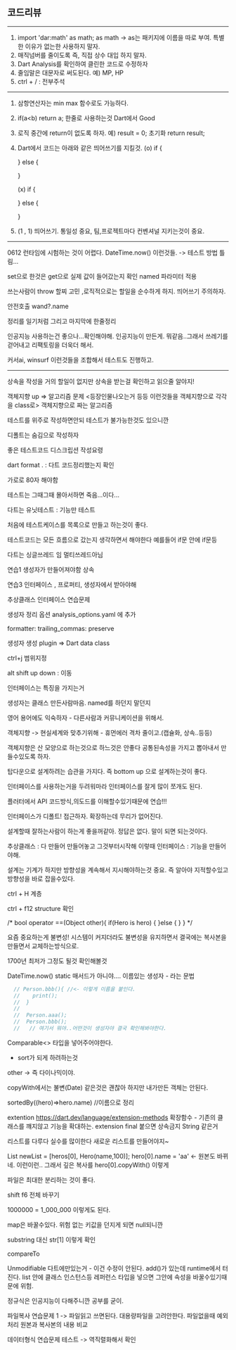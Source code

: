 ## 코드리뷰
---
1. import 'dar:math' as math;
   as math -> as는 패키지에 이름을 따로 부여.
   특별한 이유가 없는한 사용하지 말자.
2. 매직넘버를 줄이도록 즉, 직접 상수 대입 하지 말자.
3. Dart Analysis를 확인하여 클린한 코드로 수정하자
4. 줄임말은 대문자로 써도된다. 예) MP, HP
5. ctrl + / : 전부주석

---
1. 삼항연산자는 min max 함수로도 가능하다.
2. if(a<b) return a; 한줄로 사용하는것 Dart에서 Good
3. 로직 중간에 return이 없도록 하자.
   예) result = 0; 초기화
   return result;
4. Dart에서 코드는 아래와 같은 띄어쓰기를 지킬것.
   (o)
   if {

   } else {

   }

   (x)
   if {

   }
   else {

   }
5. (1 , 1) 띄어쓰기. 통일성 중요, 팀,프로젝트마다 컨벤셔널 지키는것이 중요.
---
0612
런타임에 시험하는 것이 어렵다. DateTime.now() 이런것들. -> 테스트 방법 틀림...

set으로 한것은 get으로 실제 값이 들어갔는지 확인
named 파라미터 적용

쓰는사람이 throw 할찌 고민 ,로직적으로는 할일을 순수하게 하지.
띄어쓰기 주의하자.

안전호출
wand?.name

정리를 일기처럼
그리고 마지막에 한줄정리

인공지능 사용하는건 좋으나...확인해야해.
인공지능이 만든게. 뭐같음..그래서 쓰레기를 걷어내고 리팩토링을 더욱더 해서.

커서ai, winsurf 이런것들을 조합해서 테스트도 진행하고.


---------------

상속을 작성을 거의 할일이 없지만 
상속을 받는걸 확인하고 읽으줄 알야지!

객체지향 up => 알고리즘 문제 <등장인물나오는거 등등 이런것들을 객체지향으로 각각을 class로>
객체지향으로 짜는 알고리즘


테스트를 위주로 작성하면안되
테스트가 불가능한것도 있으니깐


디폴트는 숨김으로 작성하자

좋은 테스트코드 디스크립션 작성요령

dart format . : 다트 코드정리했는지 확인

가로로 80자 해야함

테스트는 그때그때 몰아서하면 죽음...이다...

다트는 유닛테스트 : 기능만 테스트

처음에 테스트케이스를 목록으로 만들고 하는것이 좋다.

테스트코드는 모든 흐름으로 갔는지 생각하면서 해야한다 예를들어 if문 안에 if문등

다트는 싱글쓰레드 임 멀티쓰레드아님

연습1
생성자가 만들어져야함
상속

연습3 인터페이스 , 프로퍼티, 생성자에서 받아야해


추상클래스 인터페이스 연습문제


생성자 정리 옵션
analysis_options.yaml 에 추가

formatter:
trailing_commas: preserve

생성자 생성 plugin => Dart data class

ctrl+j 범위지정

alt shift up down : 이동


인터페이스는 특징을 가지는거

생성자는 클래스 만든사람마음. named를 하던지 말던지

영어 용어에도 익숙하자 - 다른사람과 커뮤니케이션을 위해서. 

객체지향 -> 현실세계와 맞추기위해 - 휴먼에러 격차 줄이고.(캡슐화, 상속..등등)


객체지향은 산 모양으로 하는것으로 하느것은 안좋다
공통된속성을 가지고 뽑아내서 만들수있도록 하자.

탑다운으로 설계하려는 습관을 가지다.
즉 bottom up 으로 설계하는것이 좋다.

인터페이스를 사용하는거을 두려워마라
인터페이스를 잘게 많이 쪼개도 된다.

플러터에서 API 코드방식,의도드를 이해할수있기때문에 연습!!!

인터페이스가 디폴트! 접근하자. 확장하는데 무리가 없어진다.

설계할때 잘하는사람이 하는게 좋을꺼같아. 정답은 없다.
말이 되면 되는것이다.

추상클래스 : 다 만들어 만들어놓고 그것부터시작해 이렇때
인터페이스 : 기능을 만들어야해.

설계는 기계가 하지만 방향성을 계속해서 지시해야하는것 중요.
즉 알아야 지적할수있고 방향성을 바로 잡을수있다.

ctrl + H 계층

ctrl + f12 structure 확인



/*
bool operator ==(Object other){
if(Hero is hero) {
}else {
}
}
*/


요즘 중요하는게 불변성!
시스템이 커지더라도 불변성을 유지하면서
결국에는 복사본을 만들면서 교체하는방식으로.

1700년 최저가 그정도 될것 확인해볼것


DateTime.now()
static 매서드가 아니야....
이름있는 생성자 - 라는 문법

```dart
  // Person.bbb(){ //<- 이렇게 이름을 붙인다.
  //    print();
  //  }
  //  
  //  Person.aaa();
  //  Person.bbb();
  //   // 여기서 뭐야..어떤것이 생성자야 결국 확인해봐야한다.
```


Comparable<> 타입을 넣어주어야한다.
- sort가 되게 하려하는것

other -> 즉 다이나믹이야.


copyWith에서는 불변(Date) 같은것은 괜찮아 하지만 내가만든 객체는 안된다.


sortedBy((hero)=>hero.name) //이름으로 정리



extention https://dart.dev/language/extension-methods
확장함수 - 기존의 클래스를 꺠지않고 기능을 확대하는.
extension
final 붙으면 상속금지 String 같은거


리스트를 다루다 실수를 많이한다
새로운 리스트를 만들어야지~

List<Hero> newList = [heros[0], Hero(name,100)];
hero[0].name = 'aa' <- 원본도 바뀌네. 이런이런..
그래서 깊은 복사를 hero[0].copyWith() 이렇게


파일은 최대한 분리하는 것이 좋다.

shift f6 전체 바꾸기

1000000 = 1_000_000 이렇게도 된다.

map은 바꿀수있다. 위험  없는 키값을 던지게 되면 null되니깐

substring 대신 str[1] 이렇게 확인

compareTo

Unmodifiable 다트에만있는거 - 이건 수정이 안된다. add()가 있는데 runtime에서 터진다.
list 안에 클래스 인스턴스등 레퍼런스 타입을 넣으면 그안에 속성을 바꿀수있기때문에 위험.

정규식은 인공지능이 다해주니깐 공부를 굳이.

파일복사 연습문제 1 -> 파일읽고 쓰면된다. 대용량파일을 고려안한다.
파일없을때 예외처리
원본과 복사본의 내용 비교

데이터형식
연습문제 
테스트 -> 역직렬화해서 확인



